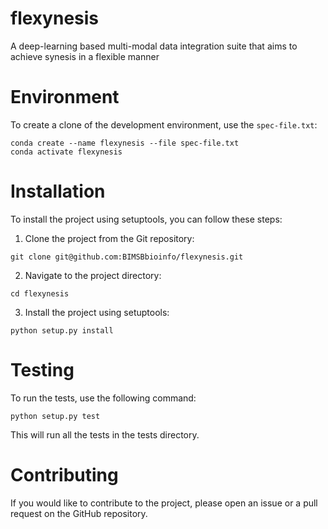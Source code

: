 # flexynesis
A deep-learning based multi-modal data integration suite that aims to achieve synesis in a flexible manner

# Environment

To create a clone of the development environment, use the `spec-file.txt`:
```
conda create --name flexynesis --file spec-file.txt
conda activate flexynesis
```

# Installation

To install the project using setuptools, you can follow these steps:

1. Clone the project from the Git repository:

```
git clone git@github.com:BIMSBbioinfo/flexynesis.git
```

2. Navigate to the project directory:

```
cd flexynesis
```

3. Install the project using setuptools:

```
python setup.py install
```

# Testing

To run the tests, use the following command:
```
python setup.py test
```

This will run all the tests in the tests directory.

# Contributing
If you would like to contribute to the project, please open an issue or a pull request on the GitHub repository.






